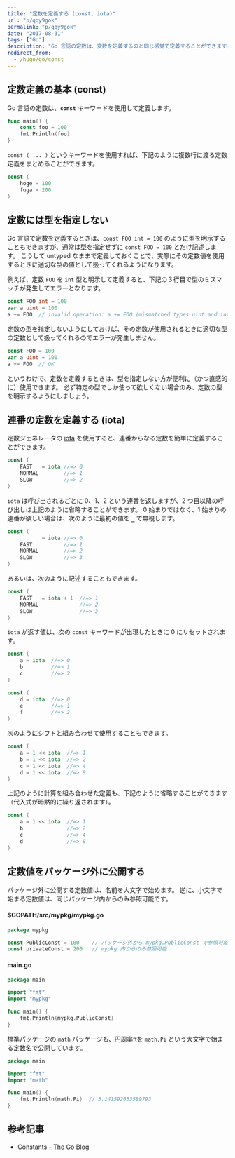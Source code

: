 ```yaml
---
title: "定数を定義する (const, iota)"
url: "p/qqy9gok"
permalink: "p/qqy9gok"
date: "2017-08-31"
tags: ["Go"]
description: "Go 言語の定数は、変数を定義するのと同じ感覚で定義することができます。"
redirect_from:
  - /hugo/go/const
---
```


定数定義の基本 (const)
----

Go 言語の定数は、__`const`__ キーワードを使用して定義します。

~~~ go
func main() {
	const foo = 100
	fmt.Println(foo)
}
~~~

`const ( ... )` というキーワードを使用すれば、下記のように複数行に渡る定数定義をまとめることができます。

~~~ go
const (
	hoge = 100
	fuga = 200
)
~~~


定数には型を指定しない
----

Go 言語で定数を定義するときは、`const FOO int = 100` のように型を明示することもできますが、通常は型を指定せずに `const FOO = 100` とだけ記述します。
こうして untyped なままで定義しておくことで、実際にその定数値を使用するときに適切な型の値として扱ってくれるようになります。

例えば、定数 `FOO` を `int` 型と明示して定義すると、下記の３行目で型のミスマッチが発生してエラーとなります。

~~~ go
const FOO int = 100
var a uint = 100
a += FOO  // invalid operation: a += FOO (mismatched types uint and int)
~~~

定数の型を指定しないようにしておけば、その定数が使用されるときに適切な型の定数として扱ってくれるのでエラーが発生しません。

~~~ go
const FOO = 100
var a uint = 100
a += FOO  // OK
~~~

というわけで、定数を定義するときは、型を指定しない方が便利に（かつ直感的に）使用できます。
必ず特定の型でしか使って欲しくない場合のみ、定数の型を明示するようにしましょう。


連番の定数を定義する (iota)
----

定数ジェネレータの [iota](https://pkg.go.dev/builtin#iota) を使用すると、連番からなる定数を簡単に定義することができます。

~~~ go
const (
	FAST   = iota //=> 0
	NORMAL        //=> 1
	SLOW          //=> 2
)
~~~

`iota` は呼び出されるごとに 0、1、2 という連番を返しますが、2 つ目以降の呼び出しは上記のように省略することができます。
0 始まりではなく、1 始まりの連番が欲しい場合は、次のように最初の値を __`_`__ で無視します。

~~~ go
const (
	_      = iota //=> 0
	FAST          //=> 1
	NORMAL        //=> 2
	SLOW          //=> 3
)
~~~

あるいは、次のように記述することもできます。

~~~ go
const (
	FAST   = iota + 1  //=> 1
	NORMAL             //=> 2
	SLOW               //=> 3
)
~~~

`iota` が返す値は、次の `const` キーワードが出現したときに 0 にリセットされます。

~~~ go
const (
	a = iota  //=> 0
	b         //=> 1
	c         //=> 2
)

const (
	d = iota  //=> 0
	e         //=> 1
	f         //=> 2
)
~~~

次のようにシフトと組み合わせて使用することもできます。

~~~ go
const (
	a = 1 << iota  //=> 1
	b = 1 << iota  //=> 2
	c = 1 << iota  //=> 4
	d = 1 << iota  //=> 8
)
~~~

上記のように計算を組み合わせた定義も、下記のように省略することができます（代入式が暗黙的に繰り返されます）。

~~~ go
const (
	a = 1 << iota  //=> 1
	b              //=> 2
	c              //=> 4
	d              //=> 8
)
~~~


定数値をパッケージ外に公開する
----

パッケージ外に公開する定数値は、名前を大文字で始めます。
逆に、小文字で始まる定数値は、同じパッケージ内からのみ参照可能です。

#### $GOPATH/src/mypkg/mypkg.go

~~~ go
package mypkg

const PublicConst = 100    // パッケージ外から mypkg.PublicConst で参照可能
const privateConst = 200   // mypkg 内からのみ参照可能
~~~

#### main.go

~~~ go
package main

import "fmt"
import "mypkg"

func main() {
	fmt.Println(mypkg.PublicConst)
}
~~~

標準パッケージの `math` パッケージも、円周率πを `math.Pi` という大文字で始まる定数名で公開しています。

~~~ go
package main

import "fmt"
import "math"

func main() {
	fmt.Println(math.Pi)  // 3.141592653589793
}
~~~


参考記事
----

* [Constants - The Go Blog](https://blog.golang.org/constants)

